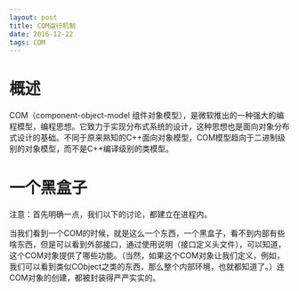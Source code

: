 ```yaml
---
layout: post
title: COM运行机制
date: 2016-12-22
tags: COM  
---
```


# 概述

COM（component-object-model 组件对象模型），是微软推出的一种强大的编程模型，编程思想。它致力于实现分布式系统的设计，这种思想也是面向对象分布式设计的基础。不同于原来熟知的C++面向对象模型，COM模型趋向于二进制级别的对象模型，而不是C++编译级别的类模型。

# 一个黑盒子

注意：首先明确一点，我们以下的讨论，都建立在进程内。  

当我们看到一个COM的时候，就是这么一个东西，一个黑盒子，看不到内部有些啥东西，但是可以看到外部接口，通过使用说明（接口定义头文件），可以知道，这个COM对象提供了哪些功能。（当然，如果这个COM对象让我们定义，例如，我们可以看到类似CObject之类的东西，那么整个内部环境，也就都知道了。）连COM对象的创建，都被封装得严严实实的。